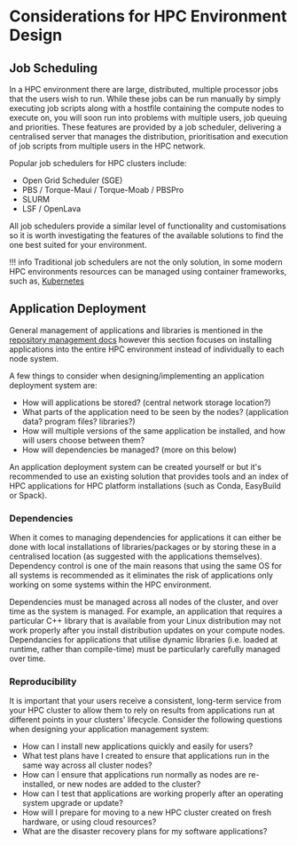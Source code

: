 # Considerations for HPC Environment Design

## Job Scheduling

In a HPC environment there are large, distributed, multiple processor jobs that the users wish to run. While these jobs can be run manually by simply executing job scripts along with a hostfile containing the compute nodes to execute on, you will soon run into problems with multiple users, job queuing and priorities. These features are provided by a job scheduler, delivering a centralised server that manages the distribution, prioritisation and execution of job scripts from multiple users in the HPC network.

Popular job schedulers for HPC clusters include:

- Open Grid Scheduler (SGE)
- PBS / Torque-Maui / Torque-Moab / PBSPro
- SLURM
- LSF / OpenLava

All job schedulers provide a similar level of functionality and customisations so it is worth investigating the features of the available solutions to find the one best suited for your environment.

!!! info
    Traditional job schedulers are not the only solution, in some modern HPC environments resources can be managed using container frameworks, such as, [Kubernetes](https://kubernetes.io/)

## Application Deployment

General management of applications and libraries is mentioned in the [repository management docs](base-system.md#repository-management) however this section focuses on installing applications into the entire HPC environment instead of individually to each node system.

A few things to consider when designing/implementing an application deployment system are:

- How will applications be stored? (central network storage location?)
- What parts of the application need to be seen by the nodes? (application data? program files? libraries?)
- How will multiple versions of the same application be installed, and how will users choose between them?
- How will dependencies be managed? (more on this below)

An application deployment system can be created yourself or but it's recommended to use an existing solution that provides tools and an index of HPC applications for HPC platform installations (such as Conda, EasyBuild or Spack).

### Dependencies

When it comes to managing dependencies for applications it can either be done with local installations of libraries/packages or by storing these in a centralised location (as suggested with the applications themselves). Dependency control is one of the main reasons that using the same OS for all systems is recommended as it eliminates the risk of applications only working on some systems within the HPC environment.

Dependencies must be managed across all nodes of the cluster, and over time as the system is managed. For example, an application that requires a particular C++ library that is available from your Linux distribution may not work properly after you install distribution updates on your compute nodes. Dependancies for applications that utilise dynamic libraries (i.e. loaded at runtime, rather than compile-time) must be particularly carefully managed over time.

### Reproducibility

It is important that your users receive a consistent, long-term service from your HPC cluster to allow them to rely on results from applications run at different points in your clusters' lifecycle. Consider the following questions when designing your application management system:

- How can I install new applications quickly and easily for users?
- What test plans have I created to ensure that applications run in the same way across all cluster nodes?
- How can I ensure that applications run normally as nodes are re-installed, or new nodes are added to the cluster?
- How can I test that applications are working properly after an operating system upgrade or update?
- How will I prepare for moving to a new HPC cluster created on fresh hardware, or using cloud resources?
- What are the disaster recovery plans for my software applications?
